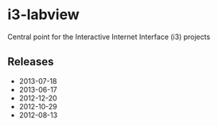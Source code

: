 i3-labview
==========

Central point for the Interactive Internet Interface (i3) projects

Releases
---------
* 2013-07-18
* 2013-06-17
* 2012-12-20
* 2012-10-29
* 2012-08-13
